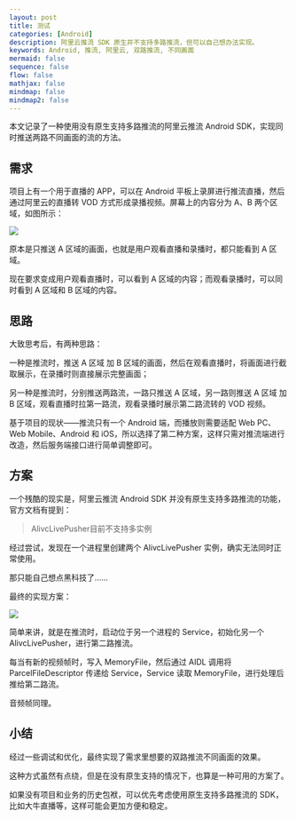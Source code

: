 ```yaml
---
layout: post
title: 测试
categories: [Android]
description: 阿里云推流 SDK 原生并不支持多路推流，但可以自己想办法实现。
keywords: Android, 推流, 阿里云, 双路推流, 不同画面
mermaid: false
sequence: false
flow: false
mathjax: false
mindmap: false
mindmap2: false
---
```


本文记录了一种使用没有原生支持多路推流的阿里云推流 Android SDK，实现同时推送两路不同画面的流的方法。

## 需求

项目上有一个用于直播的 APP，可以在 Android 平板上录屏进行推流直播，然后通过阿里云的直播转 VOD 方式形成录播视频。屏幕上的内容分为 A、B 两个区域，如图所示：

![](/images/posts/android/aliyun-push-sdk-double-stream-requirements.drawio.png)

原本是只推送 A 区域的画面，也就是用户观看直播和录播时，都只能看到 A 区域。

现在要求变成用户观看直播时，可以看到 A 区域的内容；而观看录播时，可以同时看到 A 区域和 B 区域的内容。

## 思路

大致思考后，有两种思路：

一种是推流时，推送 A 区域 加 B 区域的画面，然后在观看直播时，将画面进行截取展示，在录播时则直接展示完整画面；

另一种是推流时，分别推送两路流，一路只推送 A 区域，另一路则推送 A 区域 加 B 区域，观看直播时拉第一路流，观看录播时展示第二路流转的 VOD 视频。

基于项目的现状——推流只有一个 Android 端，而播放则需要适配 Web PC、Web Mobile、Android 和 iOS，所以选择了第二种方案，这样只需对推流端进行改造，然后服务端接口进行简单调整即可。

## 方案

一个残酷的现实是，阿里云推流 Android SDK 并没有原生支持多路推流的功能，官方文档有提到：

> AlivcLivePusher目前不支持多实例

经过尝试，发现在一个进程里创建两个 AlivcLivePusher 实例，确实无法同时正常使用。

那只能自己想点黑科技了……

最终的实现方案：

![](/images/posts/android/aliyun-push-sdk-double-stream-solution.drawio.png)

简单来讲，就是在推流时，启动位于另一个进程的 Service，初始化另一个 AlivcLivePusher，进行第二路推流。

每当有新的视频帧时，写入 MemoryFile，然后通过 AIDL 调用将 ParcelFileDescriptor 传递给 Service，Service 读取 MemoryFile，进行处理后推给第二路流。

音频帧同理。

## 小结

经过一些调试和优化，最终实现了需求里想要的双路推流不同画面的效果。

这种方式虽然有点绕，但是在没有原生支持的情况下，也算是一种可用的方案了。

如果没有项目和业务的历史包袱，可以优先考虑使用原生支持多路推流的 SDK，比如大牛直播等，这样可能会更加方便和稳定。